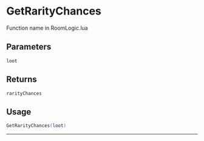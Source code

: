 # GetRarityChances
Function name in RoomLogic.lua
## Parameters
`loot`
## Returns
`rarityChances`
## Usage
```lua
GetRarityChances(loot)
```
---
